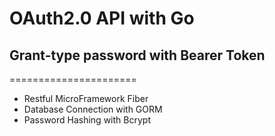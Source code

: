 # OAuth2.0 API with Go
## Grant-type password with Bearer Token
======================
- Restful MicroFramework Fiber
- Database Connection with GORM
- Password Hashing with Bcrypt
